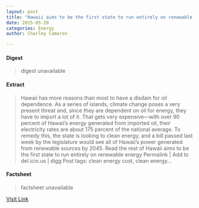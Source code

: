 ```yaml
---
layout: post
title: "Hawaii aims to be the first state to run entirely on renewable energy"
date: 2015-05-20
categories: Energy
author: Charley Cameron

---
```



#### Digest
>digest unavailable

#### Extract
>Hawaii has more reasons than most to have a disdain for oil dependence. As a series of islands, climate change poses a very present threat and, since they are dependent on oil for energy, they have to import a lot of it. That gets very expensive—with over 90 percent of Hawaii&#8217;s energy generated from imported oil, their electricity rates are about 175 percent of the national average. To remedy this, the state is looking to clean energy, and a bill passed last week by the legislature would see all of Hawaii&#8217;s power generated from renewable sources by 2045. Read the rest of Hawaii aims to be the first state to run entirely on renewable energy Permalink | Add to del.icio.us | digg Post tags: clean energy cost, clean energy...

#### Factsheet
>factsheet unavailable

[Visit Link](http://inhabitat.com/hawaii-aims-to-be-the-first-state-to-run-entirely-on-renewable-energy/)


